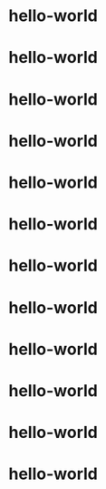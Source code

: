 # hello-world
# hello-world
# hello-world
# hello-world
# hello-world
# hello-world
# hello-world
# hello-world
# hello-world
# hello-world
# hello-world
# hello-world
